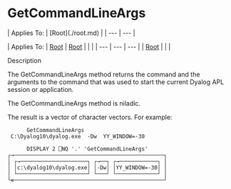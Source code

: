 




<h1 class="heading"><span class="name">GetCommandLineArgs</span></h1>
| Applies To: | [Root](./root.md) |
| --- | ---  |

| Applies To: | [Root](./root.md) | [Root](./root.md) |  |  |
| --- | --- | ---  |
| [Root](./root.md) |  |  |


Description


The GetCommandLineArgs method returns the command and the arguments to the command that was used to start the current Dyalog APL session or application.


The GetCommandLineArgs method is niladic.


The result is a vector of character vectors. For example:
```apl
      GetCommandLineArgs
 C:\Dyalog10\dyalog.exe  -Dw  YY_WINDOW=-30
```
```apl
      DISPLAY 2 ⎕NQ '.' 'GetCommandLineArgs'
┌→───────────────────────────────────────────────┐
│ ┌→─────────────────────┐ ┌→──┐ ┌→────────────┐ │
│ │c:\dyalog10\dyalog.exe│ │-Dw│ │YY_WINDOW=-30│ │
│ └──────────────────────┘ └───┘ └─────────────┘ │
└∊───────────────────────────────────────────────┘
```



